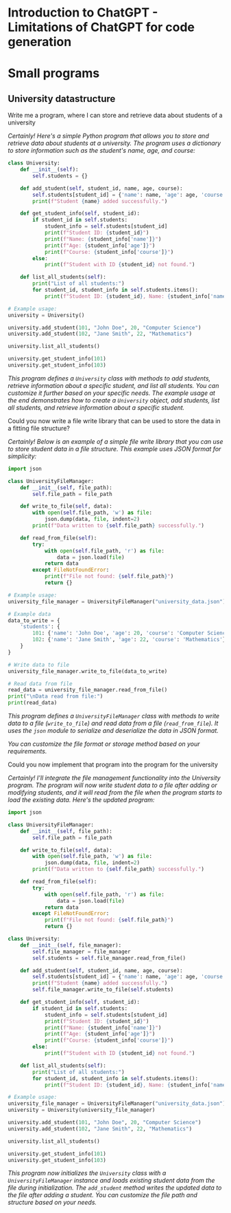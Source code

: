 # Introduction to ChatGPT - Limitations of ChatGPT for code generation
# Small programs

## University datastructure
Write me a program, where I can store and retrieve data about students of a university

_Certainly! Here's a simple Python program that allows you to store and retrieve data about students at a university. The program uses a dictionary to store information such as the student's name, age, and course:_

```python
class University:
    def __init__(self):
        self.students = {}

    def add_student(self, student_id, name, age, course):
        self.students[student_id] = {'name': name, 'age': age, 'course': course}
        print(f"Student {name} added successfully.")

    def get_student_info(self, student_id):
        if student_id in self.students:
            student_info = self.students[student_id]
            print(f"Student ID: {student_id}")
            print(f"Name: {student_info['name']}")
            print(f"Age: {student_info['age']}")
            print(f"Course: {student_info['course']}")
        else:
            print(f"Student with ID {student_id} not found.")

    def list_all_students(self):
        print("List of all students:")
        for student_id, student_info in self.students.items():
            print(f"Student ID: {student_id}, Name: {student_info['name']}")

# Example usage:
university = University()

university.add_student(101, "John Doe", 20, "Computer Science")
university.add_student(102, "Jane Smith", 22, "Mathematics")

university.list_all_students()

university.get_student_info(101)
university.get_student_info(103)
```

_This program defines a `University` class with methods to add students, retrieve information about a specific student, and list all students. You can customize it further based on your specific needs. The example usage at the end demonstrates how to create a `University` object, add students, list all students, and retrieve information about a specific student._

Could you now write a file write library that can be used to store the data in a fitting file structure?

_Certainly! Below is an example of a simple file write library that you can use to store student data in a file structure. This example uses JSON format for simplicity:_

```python
import json

class UniversityFileManager:
    def __init__(self, file_path):
        self.file_path = file_path

    def write_to_file(self, data):
        with open(self.file_path, 'w') as file:
            json.dump(data, file, indent=2)
        print(f"Data written to {self.file_path} successfully.")

    def read_from_file(self):
        try:
            with open(self.file_path, 'r') as file:
                data = json.load(file)
            return data
        except FileNotFoundError:
            print(f"File not found: {self.file_path}")
            return {}

# Example usage:
university_file_manager = UniversityFileManager("university_data.json")

# Example data
data_to_write = {
    'students': {
        101: {'name': 'John Doe', 'age': 20, 'course': 'Computer Science'},
        102: {'name': 'Jane Smith', 'age': 22, 'course': 'Mathematics'},
    }
}

# Write data to file
university_file_manager.write_to_file(data_to_write)

# Read data from file
read_data = university_file_manager.read_from_file()
print("\nData read from file:")
print(read_data)
```

_This program defines a `UniversityFileManager` class with methods to write data to a file (`write_to_file`) and read data from a file (`read_from_file`). It uses the `json` module to serialize and deserialize the data in JSON format._

_You can customize the file format or storage method based on your requirements._

Could you now implement that program into the program for the university

_Certainly! I'll integrate the file management functionality into the University program. The program will now write student data to a file after adding or modifying students, and it will read from the file when the program starts to load the existing data. Here's the updated program:_

```python
import json

class UniversityFileManager:
    def __init__(self, file_path):
        self.file_path = file_path

    def write_to_file(self, data):
        with open(self.file_path, 'w') as file:
            json.dump(data, file, indent=2)
        print(f"Data written to {self.file_path} successfully.")

    def read_from_file(self):
        try:
            with open(self.file_path, 'r') as file:
                data = json.load(file)
            return data
        except FileNotFoundError:
            print(f"File not found: {self.file_path}")
            return {}

class University:
    def __init__(self, file_manager):
        self.file_manager = file_manager
        self.students = self.file_manager.read_from_file()

    def add_student(self, student_id, name, age, course):
        self.students[student_id] = {'name': name, 'age': age, 'course': course}
        print(f"Student {name} added successfully.")
        self.file_manager.write_to_file(self.students)

    def get_student_info(self, student_id):
        if student_id in self.students:
            student_info = self.students[student_id]
            print(f"Student ID: {student_id}")
            print(f"Name: {student_info['name']}")
            print(f"Age: {student_info['age']}")
            print(f"Course: {student_info['course']}")
        else:
            print(f"Student with ID {student_id} not found.")

    def list_all_students(self):
        print("List of all students:")
        for student_id, student_info in self.students.items():
            print(f"Student ID: {student_id}, Name: {student_info['name']}")

# Example usage:
university_file_manager = UniversityFileManager("university_data.json")
university = University(university_file_manager)

university.add_student(101, "John Doe", 20, "Computer Science")
university.add_student(102, "Jane Smith", 22, "Mathematics")

university.list_all_students()

university.get_student_info(101)
university.get_student_info(103)
```

_This program now initializes the `University` class with a `UniversityFileManager` instance and loads existing student data from the file during initialization. The `add_student` method writes the updated data to the file after adding a student. You can customize the file path and structure based on your needs._